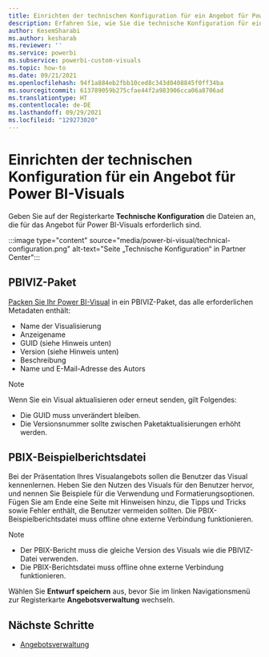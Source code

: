 ```yaml
---
title: Einrichten der technischen Konfiguration für ein Angebot für Power BI-Visuals in Partner Center für Microsoft AppSource
description: Erfahren Sie, wie Sie die technische Konfiguration für ein Angebot für Power BI-Visuals in Partner Center für Microsoft AppSource einrichten.
author: KesemSharabi
ms.author: kesharab
ms.reviewer: ''
ms.service: powerbi
ms.subservice: powerbi-custom-visuals
ms.topic: how-to
ms.date: 09/21/2021
ms.openlocfilehash: 94f1a884eb2fbb10ced8c343d0408845f0ff34ba
ms.sourcegitcommit: 613789059b275cfae44f2a983906cca06a8706ad
ms.translationtype: HT
ms.contentlocale: de-DE
ms.lasthandoff: 09/29/2021
ms.locfileid: "129273020"
---
```

# <a name="set-up-power-bi-visual-offer-technical-configuration"></a>Einrichten der technischen Konfiguration für ein Angebot für Power BI-Visuals

Geben Sie auf der Registerkarte **Technische Konfiguration** die Dateien an, die für das Angebot für Power BI-Visuals erforderlich sind.

:::image type="content" source="media/power-bi-visual/technical-configuration.png" alt-text="Seite „Technische Konfiguration“ in Partner Center":::

## <a name="pbiviz-package"></a>PBIVIZ-Paket

[Packen Sie Ihr Power BI-Visual](/power-bi/developer/visuals/package-visual) in ein PBIVIZ-Paket, das alle erforderlichen Metadaten enthält:

- Name der Visualisierung
- Anzeigename
- GUID (siehe Hinweis unten)
- Version (siehe Hinweis unten)
- Beschreibung
- Name und E-Mail-Adresse des Autors

> [!NOTE]
> Wenn Sie ein Visual aktualisieren oder erneut senden, gilt Folgendes:
> - Die GUID muss unverändert bleiben.
> - Die Versionsnummer sollte zwischen Paketaktualisierungen erhöht werden.

## <a name="sample-pbix-report-file"></a>PBIX-Beispielberichtsdatei

Bei der Präsentation Ihres Visualangebots sollen die Benutzer das Visual kennenlernen. Heben Sie den Nutzen des Visuals für den Benutzer hervor, und nennen Sie Beispiele für die Verwendung und Formatierungsoptionen. Fügen Sie am Ende eine Seite mit Hinweisen hinzu, die Tipps und Tricks sowie Fehler enthält, die Benutzer vermeiden sollten. Die PBIX-Beispielberichtsdatei muss offline ohne externe Verbindung funktionieren.

> [!NOTE]
> - Der PBIX-Bericht muss die gleiche Version des Visuals wie die PBIVIZ-Datei verwenden.
> - Die PBIX-Berichtsdatei muss offline ohne externe Verbindung funktionieren.

Wählen Sie **Entwurf speichern** aus, bevor Sie im linken Navigationsmenü zur Registerkarte **Angebotsverwaltung** wechseln.

## <a name="next-steps"></a>Nächste Schritte

- [Angebotsverwaltung](power-bi-visual-manage-names.md)
